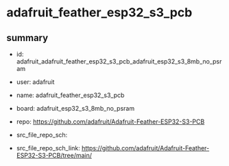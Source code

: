 # adafruit_feather_esp32_s3_pcb
 
## summary 
* id: adafruit_adafruit_feather_esp32_s3_pcb_adafruit_esp32_s3_8mb_no_psram
* user: adafruit
* name: adafruit_feather_esp32_s3_pcb
* board: adafruit_esp32_s3_8mb_no_psram
* repo: https://github.com/adafruit/Adafruit-Feather-ESP32-S3-PCB



* src_file_repo_sch: 
* src_file_repo_sch_link: https://github.com/adafruit/Adafruit-Feather-ESP32-S3-PCB/tree/main/




